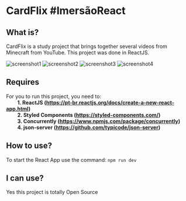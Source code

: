 # CardFlix #ImersãoReact

## What is?
CardFlix is ​​a study project that brings together several videos from Minecraft from YouTube. This project was done in ReactJS.

![screenshot1](https://i.imgur.com/O8G85F5.png)
![screenshot2](https://i.imgur.com/kh1aWyf.png)
![screenshot3](https://i.imgur.com/nRP7th1.png)
![screenshot4](https://i.imgur.com/vRxVMdS.png)

## Requires

For you to run this project, you need to:
<br>⠀⠀⠀**1. ReactJS (https://pt-br.reactjs.org/docs/create-a-new-react-app.html)**
<br>⠀⠀⠀**2. Styled Components (https://styled-components.com/)**
<br>⠀⠀⠀**3. Concurrently (https://www.npmjs.com/package/concurrently)**
<br>⠀⠀⠀**4. json-server (https://github.com/typicode/json-server)**

## How to use?

To start the React App use the command: `npm run dev`

## I can use?

Yes this project is totally Open Source